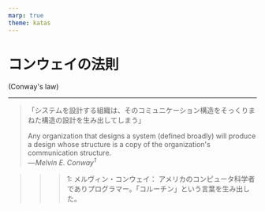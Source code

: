 ```yaml
---
marp: true
theme: katas
---
```

<!-- 
size: 16:9
paginate: true
-->
<!-- header: 勉強会#-->
<script type="module">
  import mermaid from 'https://cdn.jsdelivr.net/npm/mermaid@10/dist/mermaid.esm.min.mjs';
  mermaid.initialize({ startOnLoad: true });
</script>

# コンウェイの法則
(Conway's law)

---

> 「システムを設計する組織は、そのコミュニケーション構造をそっくりまねた構造の設計を生み出してしまう」
>
> Any organization that designs a system (defined broadly) will produce a design whose structure is a copy of the organization's communication structure.  
> — _Melvin E. Conway$^1$_

>>> 1: メルヴィン・コンウェイ： アメリカのコンピュータ科学者でありプログラマー。「コルーチン」という言葉を生み出した。